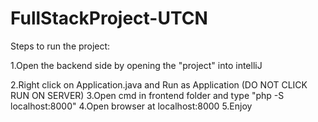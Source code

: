 # FullStackProject-UTCN

Steps to run the project: 

1.Open the backend side by opening the "project" into intelliJ

2.Right click on Application.java and Run as Application (DO NOT CLICK RUN ON SERVER)
3.Open cmd in frontend folder and type "php -S localhost:8000"
4.Open browser at localhost:8000
5.Enjoy
